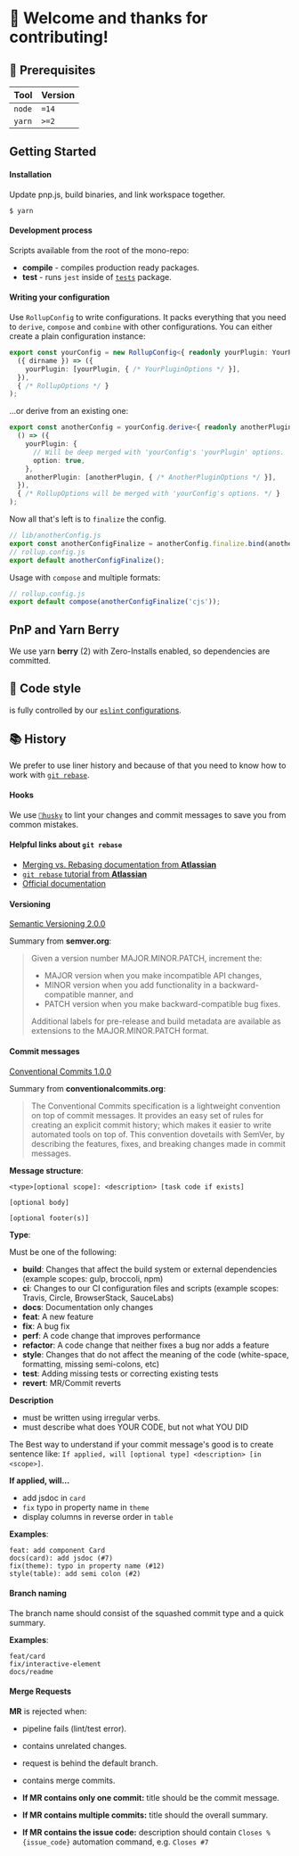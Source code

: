 # 👋 Welcome and thanks for contributing!

## 🔌 Prerequisites
| **Tool** | **Version** |
| -------- | ----------- |
| `node`   | `=14`       |
| `yarn`   | `>=2`       |

## Getting Started

#### Installation
Update pnp.js, build binaries, and link workspace together.
```shell
$ yarn
```

#### Development process
Scripts available from the root of the mono-repo:
+ **compile** - compiles production ready packages.
+ **test** - runs `jest` inside of [`tests`](./packages/tests) package.

#### Writing your configuration
Use `RollupConfig` to write configurations. It packs everything that you need to `derive`,
`compose` and `combine` with other configurations. You can either create a plain configuration
instance:
```typescript
export const yourConfig = new RollupConfig<{ readonly yourPlugin: YourPluginOptions }>(
  ({ dirname }) => ({
    yourPlugin: [yourPlugin, { /* YourPluginOptions */ }],
  }),
  { /* RollupOptions */ }
);
```
...or derive from an existing one:
```typescript
export const anotherConfig = yourConfig.derive<{ readonly anotherPlugin: AnotherPluginOptions }>(
  () => ({
    yourPlugin: {
      // Will be deep merged with 'yourConfig's 'yourPlugin' options.
      option: true,
    },
    anotherPlugin: [anotherPlugin, { /* AnotherPluginOptions */ }],
  }),
  { /* RollupOptions will be merged with 'yourConfig's options. */ }
);
```
Now all that's left is to `finalize` the config.
```javascript
// lib/anotherConfig.js
export const anotherConfigFinalize = anotherConfig.finalize.bind(anotherConfig);
// rollup.config.js
export default anotherConfigFinalize();
```
Usage with `compose` and multiple formats:
```javascript
// rollup.config.js
export default compose(anotherConfigFinalize('cjs'));
```

## PnP and Yarn Berry
We use yarn **berry** (2) with Zero-Installs enabled, so dependencies are committed.

## 💅 Code style
is fully controlled by our [`eslint` configurations][eslint-configurations].

[eslint-configurations]: https://github.com/azimutlabs/eslint

## 📚 History
We prefer to use liner history and because of that
you need to know how to work with
[`git rebase`](https://git-scm.com/docs/git-rebase).

#### Hooks
We use [`🐶husky`](https://github.com/typicode/husky) to lint your changes and commit messages to save you
from common mistakes.

#### Helpful links about `git rebase`
+ [Merging vs. Rebasing documentation from **Atlassian**](https://www.atlassian.com/git/tutorials/merging-vs-rebasing)
+ [`git rebase` tutorial from **Atlassian**](https://www.atlassian.com/git/tutorials/rewriting-history/git-rebase)
+ [Official documentation](https://git-scm.com/docs/git-rebase)

#### Versioning
[Semantic Versioning 2.0.0](https://semver.org/)

Summary from **semver.org**:
> Given a version number MAJOR.MINOR.PATCH, increment the:
>
>  + MAJOR version when you make incompatible API changes,
>  + MINOR version when you add functionality in a backward-compatible manner, and
>  + PATCH version when you make backward-compatible bug fixes.
>
> Additional labels for pre-release and build metadata are available as extensions to
> the MAJOR.MINOR.PATCH format.

#### Commit messages
[Conventional Commits 1.0.0](https://www.conventionalcommits.org/en/v1.0.0/)

Summary from **conventionalcommits.org**:
> The Conventional Commits specification is a lightweight convention on top of commit messages.
> It provides an easy set of rules for creating an explicit commit history; which makes it easier
> to write automated tools on top of. This convention dovetails with SemVer, by describing
> the features, fixes, and breaking changes made in commit messages.

**Message structure**:
```
<type>[optional scope]: <description> [task code if exists]

[optional body]

[optional footer(s)]
```

**Type**:

Must be one of the following:

+ **build**: Changes that affect the build system or external dependencies (example scopes: gulp, broccoli, npm)
+ **ci**: Changes to our CI configuration files and scripts (example scopes: Travis, Circle, BrowserStack, SauceLabs)
+ **docs**: Documentation only changes
+ **feat**: A new feature
+ **fix**: A bug fix
+ **perf**: A code change that improves performance
+ **refactor**: A code change that neither fixes a bug nor adds a feature
+ **style**: Changes that do not affect the meaning of the code (white-space, formatting, missing semi-colons, etc)
+ **test**: Adding missing tests or correcting existing tests
+ **revert**: MR/Commit reverts

**Description**
+ must be written using irregular verbs.
+ must describe what does YOUR CODE, but not what YOU DID

The Best way to understand if your commit message's good is to create sentence like:
`If applied, will [optional type] <description> [in <scope>]`.

**If applied, will...**
+ add jsdoc in `card`
+ `fix` typo in property name in `theme`
+ display columns in reverse order in `table`

**Examples**:
```
feat: add component Card
docs(card): add jsdoc (#7)
fix(theme): typo in property name (#12)
style(table): add semi colon (#2)
```

#### Branch naming
The branch name should consist of the squashed commit type and a quick summary.

**Examples**:
```
feat/card
fix/interactive-element
docs/readme
```

#### Merge Requests
**MR** is rejected when:
+ pipeline fails (lint/test error).
+ contains unrelated changes.
+ request is behind the default branch.
+ contains merge commits.


+ **If MR contains only one commit:** title should be the commit message.
+ **If MR contains multiple commits:** title should the overall summary.
+ **If MR contains the issue code:** description should contain `Closes %{issue_code}` automation command, e.g. `Closes #7`
